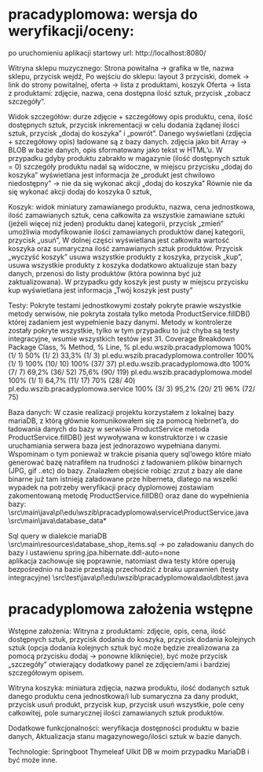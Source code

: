 # pracadyplomowa: wersja do weryfikacji/oceny:

po uruchomieniu aplikacji startowy url: http://localhost:8080/

Witryna sklepu muzycznego:
Strona powitalna -> grafika w tle, nazwa sklepu, przycisk wejdź,
Po wejściu do sklepu: layout 3 przyciski, domek -> link do strony powitalnej, oferta -> lista z produktami, koszyk
Oferta -> lista z produktami: zdjęcie, nazwa, cena dostępna ilość sztuk, przycisk „zobacz szczegóły”.
 
Widok szczegółów: durze zdjęcie + szczegółowy opis produktu, cena, ilość dostępnych sztuk, przycisk inkrementacji w celu dodania żądanej ilości sztuk, przycisk „dodaj do koszyka” i „powrót”. Danego wyświetlani (zdjęcia + szczegółowy opis) ładowane są z bazy danych. zdjęcia jako bit Array -> BLOB w bazie danych, opis sformatowany jako tekst w HTML’u. W przypadku gdyby produktu zabrakło w magazynie (ilość dostępnych sztuk = 0) szczegóły produktu nadal są widoczne, w miejscu przycisku „dodaj do koszyka” wyświetlana jest informacja że „produkt jest chwilowo niedostępny” -> nie da się wykonać akcji „dodaj do koszyka” 
Równie nie da się wykonać akcji dodaj do koszyka 0 sztuk,

Koszyk: widok miniatury zamawianego produktu, nazwa, cena jednostkowa, ilość zamawianych sztuk, cena całkowita za wszystkie zamawiane sztuki (jeżeli więcej niż jeden) produktu danej kategorii, przycisk „zmień” umożliwia modyfikowanie ilości zamawianych produktów danej kategorii, przycisk „usuń”, W dolnej części wyświetlana jest całkowita wartość koszyka oraz sumaryczna ilość zamawianych sztuk produktów. Przycisk „wyczyść koszyk” usuwa wszystkie produkty z koszyka, przycisk „kup”, usuwa wszystkie produkty z koszyka dodatkowo aktualizuje stan bazy danych, przenosi do listy produktów (która powinna być już zaktualizowana). W przypadku gdy koszyk jest pusty w miejscu przycisku kup wyświetlana jest informacja „Twój koszyk jest pusty”

Testy: 
Pokryte testami jednostkowymi zostały pokryte prawie wszystkie metody serwisów, nie pokryta została tylko metoda ProductService.fillDB() której zadaniem jest wypełnienie bazy danymi.
Metody w kontrolerze zostały pokryte wszystkie, tylko w tym przypadku to już chyba są testy integracyjne, wsumie wszystkich testów jest 31.
Coverage Breakdown
Package 
Class, % 
Method, % 
Line, % 
pl.edu.wszib.pracadyplomowa
100% (1/ 1) 	50% (1/ 2) 	33,3% (1/ 3) 
pl.edu.wszib.pracadyplomowa.controller
100% (1/ 1) 	100% (10/ 10) 	100% (37/ 37) 
pl.edu.wszib.pracadyplomowa.dto
100% (7/ 7) 	69,2% (36/ 52) 	75,6% (90/ 119) 
pl.edu.wszib.pracadyplomowa.model
100% (1/ 1) 	64,7% (11/ 17) 	70% (28/ 40) 
pl.edu.wszib.pracadyplomowa.service
100% (3/ 3) 	95,2% (20/ 21) 	96% (72/ 75) 

Baza danych:
W czasie realizacji projektu korzystałem z lokalnej bazy mariaDB, z którą głównie komunikowałem się za pomocą hiebrnet’a, do ładowania danych do bazy w serwisie ProductService metoda ProductService.fillDB() jest wywoływana w konstruktorze i w czasie uruchamiania serwera baza jest jednorazowo wypełniana danymi. Wspominam o tym ponieważ w trakcie pisania query sql’owego które miało generować bazę natrafiłem na trudności z ładowaniem plików binarnych (JPG, gif ..etc) do bazy. Znalazłem obejście robiąc zrzut z bazy ale dane binarne już tam istnieją załadowane prze hiberneta, dlatego na wszelki wypadek na potrzeby weryfikacji pracy dyplomowej zostawiam zakomentowaną metodę ProductService.fillDB() oraz dane do wypełnienia bazy:
\src\main\java\pl\edu\wszib\pracadyplomowa\service\ProductService.java
\src\main\java\database_data\*

Sql query w dialekcie mariaDB
\src\main\resources\database_shop_items.sql -> po załadowaniu danych do bazy i ustawienu spring.jpa.hibernate.ddl-auto=none  
aplikacja zachowuje się poprawnie, natomiast dwa testy które operują bezpośrednio na bazie przestają przechodzić z braku uprawnień (testy integracyjne)
\src\test\java\pl\edu\wszib\pracadyplomowa\dao\dbtest.java


# pracadyplomowa założenia wstępne
Wstępne założenia:
Witryna z produktami: zdjęcie, opis, cena, ilość dostępnych sztuk, przycisk dodania do koszyka, przycisk dodania kolejnych sztuk (opcja dodania kolejnych sztuk być może będzie zrealizowana za pomocą przycisku dodaj -> ponowne kliknięcie), być może przycisk „szczegóły” otwierający dodatkowy panel ze zdjęciem/ami i bardziej szczegółowym opisem.

Witryna koszyka: miniatura zdjęcia, nazwa produktu, ilość dodanych sztuk danego produktu cena jednostkowa/i lub sumaryczna za dany produkt, przycisk usuń produkt, przycisk kup, przycisk usuń wszystkie, pole ceny całkowitej, pole sumarycznej ilości zamawianych sztuk produktów.

Dodatkowe funkcjonalności: weryfikacja dostępności produktu w bazie danych,
Aktualizacja stanu magazynowego/ilości sztuk w bazie danych.

Technologie:
Springboot
Thymeleaf
UIkit
DB w moim przypadku MariaDB
i być może inne. 



